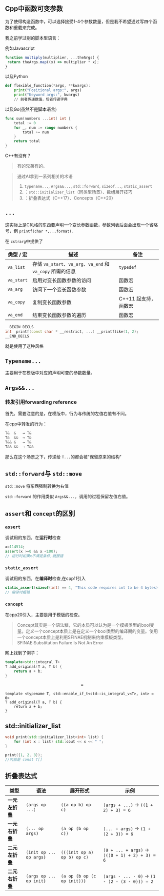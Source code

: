 ## Cpp中函数可变参数

为了使得构造函数中，可以选择接受1-4个参数数量，但是我不希望通过写四个函数和重载来完成。

我之前学过别的脚本型语言：

例如Javascript

```javascript
function multiply(multiplier, ...theArgs) {
 return theArgs.map((x) => multiplier * x);
}
```

以及Python

```python
def flexible_function(*args, **kwargs):
    print("Positional args:", args)
    print("Keyword args:", kwargs)
    // 前者传递数值，后者传递字典
```

以及Go(虽然不是脚本语言)

```Go
func sum(numbers ...int) int {
    total := 0
    for _, num := range numbers {
        total += num
    }
    return total
}
```

C++有没有？

> 有的兄弟有的。

> 通过AI拿到一系列相关的术语
>
> 1. `typename...`, `Args&&...`, `std::forward`, `sizeof...`, `static_assert`
> 2. ：`std::initializer_list`（同类型场景）、数组展开技巧
> 3. ：折叠表达式（C++17）、Concepts（C++20）

## `...`

这实际上是C风格的东西要声明一个变长参数函数，参数列表后面会出现一个省略号，例 `printf(char *,...format)`.

在 `cstrarg`中提供了

| 类型 / 宏    | 描述                                                                | 备注                 |
| ------------ | ------------------------------------------------------------------- | -------------------- |
| `va_list`  | 存储 `va_start`、`va_arg`、`va_end` 和 `va_copy` 所需的信息 | `typedef`          |
| `va_start` | 启用对变长函数参数的访问                                            | 函数宏               |
| `va_arg`   | 访问下一个变长函数参数                                              | 函数宏               |
| `va_copy`  | 复制变长函数参数                                                    | C++11 起支持，函数宏 |
| `va_end`   | 结束变长函数参数的遍历                                              | 函数宏               |

```cpp
__BEGIN_DECLS
int	 printf(const char * __restrict, ...) __printflike(1, 2);
__END_DECLS

```

就是使用了这种风格

## `Typename...`

主要用于在模版中对应的声明可变的参数数量。

## `Args&&...`

### 转发引用forwarding reference

首先，需要注意的是，在模版中，行为与传统的左值右值有不同。

在cpp中转发的行为：

```cpp
T&  &   → T&
T&  &&  → T&
T&& &   → T&
T&& &&  → T&&
```

那么在这个场景之下，传递给 `T...`的都会被"保留原来的结构"

## `std::forward`与 `std::move`

`std::move` 将东西强制转换为右值

`std::forward` 的作用类似 `Args&&...`，调用的过程保留左值右值。

## `assert`和 `concept`的区别

### `assert`

调试用的东西，在**运行时**检查

```cpp
x=114514;
assert(x >=0 && x <100);
// 运行时如果x不满足条件,就报错
```

### `static_assert`

调试用的东西，在**编译时**检查,在cpp11引入

```cpp
static_assert(sizeof(int) == 4, "This code requires int to be 4 bytes)
// 编译时报错
```

### `concept`

在cpp20引入，主要是用于模版的检查。

> Concept其实是一个语法糖，它的本质可以认为是一个模板类型的bool变量。定义一个concept本质上是在定义一个bool类型的编译期的变量。使用一个concept本质上是利用SFINAE机制来约束模板类型。
> SFINAE:Substitution Failure Is Not An Error

网上找到了例子：

```cpp
template<std::integral T>  
T add_original(T a, T b) {
    return a + b;
}
```

$$
\equiv
$$

```
template <typename T, std::enable_if_t<std::is_integral_v<T>, int> = 0>
T add_original(T a, T b) {
    return a + b;
}
```

## std::initializer_list

```cpp
void print(std::initializer_list<int> list) {
    for (int x : list) std::cout << x << " ";
}

print({1, 2, 3});  
//内部是 const T[]
```

## 折叠表达式

| 类型                 | 语法                      | 展开形式                        | 示例                                                   |
| -------------------- | ------------------------- | ------------------------------- | ------------------------------------------------------ |
| **一元左折叠** | `(args op ...)`         | `((a op b) op c)`             | `(args + ...)` → `((1 + 2) + 3) = 6`             |
| **一元右折叠** | `(... op args)`         | `(a op (b op c))`             | `(... + args)` → `(1 + (2 + 3)) = 6`             |
| **二元左折叠** | `(init op ... op args)` | `(((init op a) op b) op c)`   | `(0 + ... + args)` → `(((0 + 1) + 2) + 3) = 6`   |
| **二元右折叠** | `(args op ... op init)` | `(a op (b op (c op init)))`   | `(args - ... - 0)` → `(1 - (2 - (3 - 0))) = 2`   |
